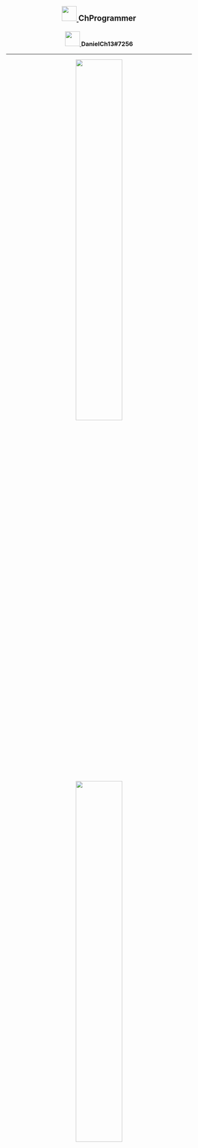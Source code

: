<p align="center">
  <h2 align="center">
    <a href="https://github.com/ChProgrammer">
      <img width="40px" src="https://cdn3.iconfinder.com/data/icons/logos-and-brands-adobe/512/84_Dev-512.png"/>
    </a>
    ChProgrammer
  </h2>
  <h3 align="center">
    <a href="https://discord.gg/SChskaznDG">
      <img width="40px" src="https://cdn4.iconfinder.com/data/icons/logos-and-brands/512/91_Discord_logo_logos-512.png"/>
    </a>
    DanielCh13#7256
  </h3>
</p>

---

<div align="center">
  <a href="https://github.com/ChProgrammer">
    <img width="50%" src="https://github-readme-stats.vercel.app/api?username=ChProgrammer&count_private=true&show_icons=true&theme=dark" />
  </a>
</div>
<div align="center">
  <a href="https://github.com/ChProgrammer">
    <img width="50%" src="https://github-readme-stats.vercel.app/api/wakatime?username=ChProgrammer&theme=dark" />
  </a>
</div>
<div align="center">
  <a href="https://github.com/ChProgrammer">
    <img width="50%" src="https://github-readme-stats.vercel.app/api/top-langs/?username=ChProgrammer&layout=compact&theme=dark" />
  </a>
</div>
